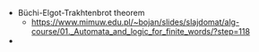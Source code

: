 - Büchi-Elgot-Trakhtenbrot theorem
	- https://www.mimuw.edu.pl/~bojan/slides/slajdomat/alg-course/01._Automata_and_logic_for_finite_words/?step=118
-